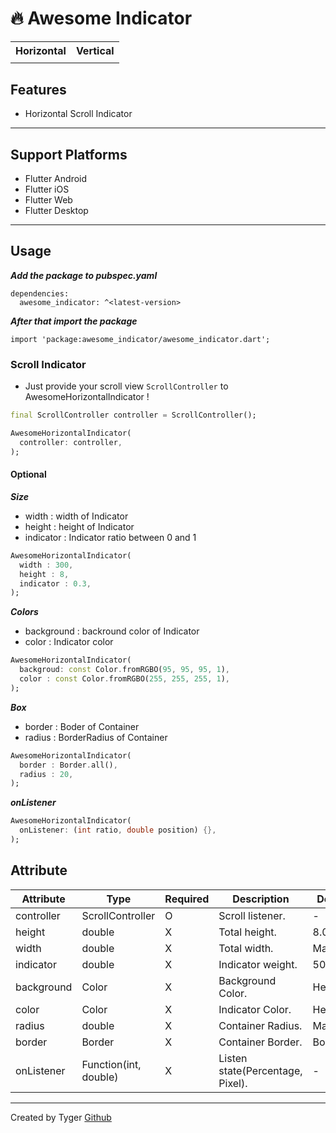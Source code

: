 # 🔥 Awesome Indicator

<table>
  <tr>
    <th>Horizontal</th>
    <th>Vertical</th>
  </tr>
  <tr>
     <td><img alt="" src="https://github.com/boglbbogl/awesome_indicator/assets/75574246/302ef760-885b-4025-a35c-780e12dab8d3" /></td>
    <td><img alt="" src="https://github.com/boglbbogl/awesome_indicator/assets/75574246/06142a1d-4434-4bdf-8c15-e02a286e3950" /></td>
  <tr>
</table>

## Features

- Horizontal Scroll Indicator

-----------

## Support Platforms

- Flutter Android
- Flutter iOS
- Flutter Web
- Flutter Desktop

-----

## Usage

**_Add the package to pubspec.yaml_**

```
dependencies:
  awesome_indicator: ^<latest-version>
```

**_After that import the package_**

```
import 'package:awesome_indicator/awesome_indicator.dart';
```

### Scroll Indicator

- Just provide your scroll view ```ScrollController``` to AwesomeHorizontalIndicator !

```dart
final ScrollController controller = ScrollController();

AwesomeHorizontalIndicator(
  controller: controller,
);
```

#### Optional

**_Size_**

- width : width of Indicator
- height : height of Indicator
- indicator : Indicator ratio between 0 and 1

```dart
AwesomeHorizontalIndicator(
  width : 300,
  height : 8,
  indicator : 0.3,
);
```

**_Colors_**

- background : backround color of Indicator
- color : Indicator color

```dart
AwesomeHorizontalIndicator(
  backgroud: const Color.fromRGBO(95, 95, 95, 1),
  color : const Color.fromRGBO(255, 255, 255, 1),
);
```

**_Box_**

- border : Boder of Container
- radius : BorderRadius of Container

```dart
AwesomeHorizontalIndicator(
  border : Border.all(),
  radius : 20,
);
```

**_onListener_**

```dart
AwesomeHorizontalIndicator(
  onListener: (int ratio, double position) {},
);
```

## Attribute

| Attribute      | Type     | Required  | Description                 | Default Value                 |
| -------------- | --------------------- | ------------------------------------------------------------------------------------------------------------------------------------------------------------------------------------------------------------------------------------------------------------------------------------------------------------------------------------------------------------------------------------------------------------- | ------------------------ | ------------------------ |
| controller     | ScrollController      | O  | Scroll listener.                  | -               | 
| height         | double                | X  | Total height.                     | 8.0             | 
| width          | double                | X  | Total width.                      | Max width       | 
| indicator      | double                | X  | Indicator weight.                 | 50%             | 
| background     | Color                 | X  | Background Color.                 | Hex(#C3C3C3)    | 
| color          | Color                 | X  | Indicator Color.                  | Hex(#000000)    | 
| radius         | double                | X  | Container Radius.                 | Max width       | 
| border         | Border                | X  | Container Border.                 | Border.none     | 
| onListener     | Function(int, double) | X  | Listen state(Percentage, Pixel).  | -               | 






--------

Created by Tyger [Github](https://github.com/boglbbogl)
